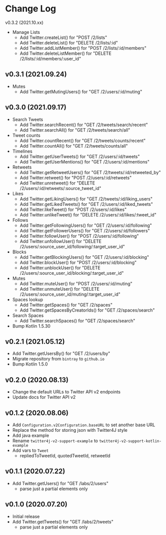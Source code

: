 Change Log
==========

v0.3.2 (2021.10.xx)
- Manage Lists
  - Add Twitter.createList() for "POST /2/lists"
  - Add Twitter.deleteList() for "DELETE /2/lists/:id"
  - Add Twitter.addListMember() for "POST /2/lists/:id/members"
  - Add Twitter.deleteListMember() for "DELETE /2/lists/:id/members/:user_id"

v0.3.1 (2021.09.24)
-------------------
- Mutes
  - Add Twitter.getMutingUsers() for "GET /2/users/:id/muting"

v0.3.0 (2021.09.17)
-------------------
- Search Tweets
  - Add Twitter.searchRecent() for "GET /2/tweets/search/recent"
  - Add Twitter.searchAll() for "GET /2/tweets/search/all"
- Tweet counts
  - Add Twitter.countRecent() for "GET /2/tweets/counts/recent"
  - Add Twitter.countAll() for "GET /2/tweets/counts/all"
- Timelines
  - Add Twitter.getUserTweets() for "GET /2/users/:id/tweets"
  - Add Twitter.getUserMentions() for "GET /2/users/:id/mentions"
- Retweets
  - Add Twitter.getRetweetUsers() for "GET /2/tweets/:id/retweeted_by"
  - Add Twitter.retweet() for "POST /2/users/:id/retweets"
  - Add Twitter.unretweet() for "DELETE /2/users/:id/retweets/:source_tweet_id"
- Likes
  - Add Twitter.getLikingUsers() for "GET /2/tweets/:id/liking_users"
  - Add Twitter.getLikedTweets() for "GET /2/users/:id/liked_tweets"
  - Add Twitter.likeTweet() for "POST /2/users/:id/likes"
  - Add Twitter.unlikeTweet() for "DELETE /2/users/:id/likes/:tweet_id"
- Follows
  - Add Twitter.getFollowingUsers() for "GET /2/users/:id/following"
  - Add Twitter.getFollowerUsers() for "GET /2/users/:id/followers"
  - Add Twitter.followUser() for "POST /2/users/:id/following"
  - Add Twitter.unfollowUser() for "DELETE /2/users/:source_user_id/following/:target_user_id"
- Blocks
  - Add Twitter.getBlockingUsers() for "GET /2/users/:id/blocking"
  - Add Twitter.blockUser() for "POST /2/users/:id/blocking"
  - Add Twitter.unblockUser() for "DELETE /2/users/:source_user_id/blocking/:target_user_id"
- Mutes
  - Add Twitter.muteUser() for "POST /2/users/:id/muting"
  - Add Twitter.unmuteUser() for "DELETE /2/users/:source_user_id/muting/:target_user_id"
- Spaces lookup
  - Add Twitter.getSpaces() for "GET /2/spaces"
  - Add Twitter.getSpacesByCreatorIds() for "GET /2/spaces/search"
- Search Spaces
  - Add Twitter.searchSpaces() for "GET /2/spaces/search"
- Bump Kotlin 1.5.30

v0.2.1 (2021.05.12)
-------------------
- Add Twitter.getUsersBy() for "GET /2/users/by"
- Migrate repository from `bintray` to `github.io`
- Bump Kotlin 1.5.0

v0.2.0 (2020.08.13)
-------------------
- Change the default URLs to Twitter API v2 endpoints
- Update docs for Twitter API v2

v0.1.2 (2020.08.06)
-------------------
- Add `Configuration.v2Configuration.baseURL` to set another base URL
- Replace the method for storing json with Twitter4J style
- Add java example
- Rename `twitter4j-v2-support-example` to `twitter4j-v2-support-kotlin-example`
- Add vars to `Tweet`
  - repliedToTweetId, quotedTweetId, retweetId

v0.1.1 (2020.07.22)
-------------------
- Add Twitter.getUsers() for "GET /labs/2/users"
  - parse just a partial elements only

v0.1.0 (2020.07.20)
-------------------
- Initial release
- Add Twitter.getTweets() for "GET /labs/2/tweets"
  - parse just a partial elements only
